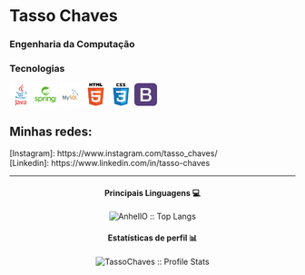 # Tasso Chaves
### Engenharia da Computação

### Tecnologias
<code><img height="40" src="https://raw.githubusercontent.com/devicons/devicon/master/icons/java/java-original-wordmark.svg"></code>
<code><img height="40" src="https://github.com/devicons/devicon/blob/master/icons/spring/spring-original-wordmark.svg"></code>
<code><img height="40" src="https://raw.githubusercontent.com/github/explore/80688e429a7d4ef2fca1e82350fe8e3517d3494d/topics/mysql/mysql.png"></code>
<code><img height="40" src="https://raw.githubusercontent.com/github/explore/80688e429a7d4ef2fca1e82350fe8e3517d3494d/topics/html/html.png"></code>
<code><img height="40" src="https://raw.githubusercontent.com/github/explore/80688e429a7d4ef2fca1e82350fe8e3517d3494d/topics/css/css.png"></code>
<code><img height="40" src="https://raw.githubusercontent.com/github/explore/80688e429a7d4ef2fca1e82350fe8e3517d3494d/topics/bootstrap/bootstrap.png"></code>



<h2>Minhas redes: </h2>
[Instagram]: https://www.instagram.com/tasso_chaves/
<br>
[Linkedin]: https://www.linkedin.com/in/tasso-chaves
<hr>

<h4 align="center">Principais Linguagens 💻</h4>

<p align="center"><img src="https://github-readme-stats.vercel.app/api/top-langs/?username=Tasso-chaves&langs_count=10&theme=tokyonight&layout=compact" alt="AnhellO :: Top Langs" /></p>

<h4 align="center">Estatísticas de perfil 📊</h4>

<p align="center"><img src="https://github-readme-stats.vercel.app/api?username=Tasso-chaves&show_icons=true&theme=dark" alt="TassoChaves :: Profile Stats" /></p>
